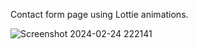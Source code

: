 Contact form page using Lottie animations.

![Screenshot 2024-02-24 222141](https://github.com/hasnainayub689/contact_form_page/assets/120710563/5c548c4d-a1f5-41e0-a72b-df55a94ea85f)
